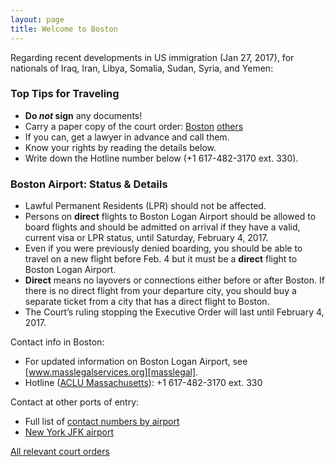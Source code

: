 ```yaml
---
layout: page
title: Welcome to Boston
---
```


<div id="google_translate_element"></div><script type="text/javascript">
function googleTranslateElementInit() {
  new google.translate.TranslateElement({pageLanguage: 'en'}, 'google_translate_element');
}
</script><script type="text/javascript" src="//translate.google.com/translate_a/element.js?cb=googleTranslateElementInit"></script>
<p/>

Regarding recent developments in US immigration (Jan 27, 2017), for nationals of Iraq,
Iran, Libya, Somalia, Sudan, Syria, and Yemen:

### Top Tips for Traveling

  * **Do _not_ sign** any documents!
  * Carry a paper copy of the court order: [Boston][bos] [others](allorders.html)
  * If you can, get a lawyer in advance and call them.  
  * Know your rights by reading the details below.
  * Write down the Hotline number below (+1 617-482-3170 ext. 330).

### Boston Airport: Status & Details

  * Lawful Permanent Residents (LPR) should not be affected.
  * Persons on **direct** flights to Boston Logan Airport should be allowed to
    board flights and should be admitted on arrival if they have a valid, current visa or
    LPR status, until Saturday, February 4, 2017.
  * Even if you were previously denied boarding, you should be able to travel on a new flight before Feb. 4 but it must be a **direct** flight to Boston Logan Airport. 
  * **Direct** means no layovers or connections either before or after Boston. If there is
    no direct flight from your departure city, you should buy a separate ticket from
    a city that has a direct flight to Boston.
  * The Court’s ruling stopping the Executive Order will last until February 4, 2017.

Contact info in Boston:

  * For updated information on Boston Logan Airport, see [www.masslegalservices.org][masslegal].
  * Hotline ([ACLU Massachusetts](https://twitter.com/ACLU_Mass)):
    +1 617-482-3170 ext. 330

Contact at other ports of entry:

  * Full list of [contact numbers by airport][contactsheet]
  * [New York JFK airport](https://nobanusa.com/)

[All relevant court orders](allorders.html)

[bos]: bos.pdf
[contactsheet]: https://docs.google.com/spreadsheets/d/1q6nqBX-K3tjLjOlEUDa2K4AzmS__KoPPdNlEy-F2eQk/edit#gid=2104340971
[masslegal]: http://www.masslegalservices.org/content/advisory-persons-traveling-logan-airport

